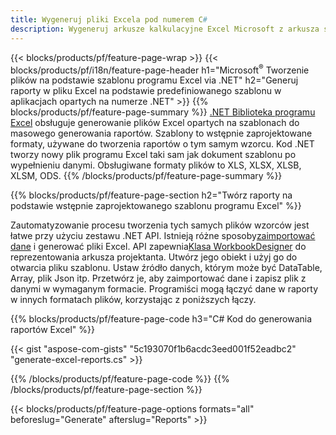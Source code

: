 ```yaml
---
title: Wygeneruj pliki Excela pod numerem C#
description: Wygeneruj arkusze kalkulacyjne Excel Microsoft z arkusza szablonu, używając kodu C#
---
```

{{< blocks/products/pf/feature-page-wrap >}}
{{< blocks/products/pf/i18n/feature-page-header h1="Microsoft<sup>&reg;</sup> Tworzenie plików na podstawie szablonu programu Excel via .NET" h2="Generuj raporty w pliku Excel na podstawie predefiniowanego szablonu w aplikacjach opartych na numerze .NET" >}}
{{% blocks/products/pf/feature-page-summary %}}
[.NET Biblioteka programu Excel](/cells/pl/net/) obsługuje generowanie plików Excel opartych na szablonach do masowego generowania raportów. Szablony to wstępnie zaprojektowane formaty, używane do tworzenia raportów o tym samym wzorcu. Kod .NET tworzy nowy plik programu Excel taki sam jak dokument szablonu po wypełnieniu danymi. Obsługiwane formaty plików to XLS, XLSX, XLSB, XLSM, ODS.
{{% /blocks/products/pf/feature-page-summary %}}

{{% blocks/products/pf/feature-page-section h2="Twórz raporty na podstawie wstępnie zaprojektowanego szablonu programu Excel" %}}

Zautomatyzowanie procesu tworzenia tych samych plików wzorców jest łatwe przy użyciu zestawu .NET API. Istnieją różne sposoby[zaimportować dane](https://docs.aspose.com/cells/net/import-data-into-worksheet/#importing-data-from-json) i generować pliki Excel. API zapewnia[Klasa WorkbookDesigner](https://reference.aspose.com/cells/net/aspose.cells/workbookdesigner) do reprezentowania arkusza projektanta. Utwórz jego obiekt i użyj go do otwarcia pliku szablonu. Ustaw źródło danych, którym może być DataTable, Array, plik Json itp. Przetwórz je, aby zaimportować dane i zapisz plik z danymi w wymaganym formacie. Programiści mogą łączyć dane w raporty w innych formatach plików, korzystając z poniższych łączy.



{{% blocks/products/pf/feature-page-code h3="C# Kod do generowania raportów Excel" %}}

{{< gist "aspose-com-gists" "5c193070f1b6acdc3eed001f52eadbc2" "generate-excel-reports.cs" >}}

{{% /blocks/products/pf/feature-page-code %}}
{{% /blocks/products/pf/feature-page-section %}}

{{< blocks/products/pf/feature-page-options formats="all" beforeslug="Generate" afterslug="Reports" >}}
